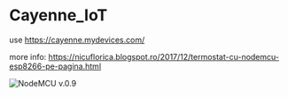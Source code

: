 # Cayenne_IoT
use https://cayenne.mydevices.com/

more info: https://nicuflorica.blogspot.ro/2017/12/termostat-cu-nodemcu-esp8266-pe-pagina.html

![NodeMCU v.0.9](https://1.bp.blogspot.com/-FQa6A4vLPPQ/V2evQhMSGnI/AAAAAAAAP14/zCtKK9uAf9wgad-iR2RB0sHVMRTxr0SSwCLcB/s1600/Node-MCU-Pin-Out-Diagram1.png)

